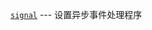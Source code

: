  [`signal`](https://docs.python.org/zh-tw/3.11/library/signal.html#module-signal "signal: Set handlers for asynchronous events.") --- 设置异步事件处理程序
